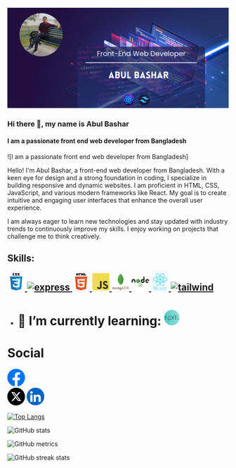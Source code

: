 ![logo](https://github.com/theabsparrow/theabsparrow/blob/main/Front-End%20Web%20Developer.png)
### Hi there 👋, my name is Abul Bashar
#### I am a passionate front end web developer from Bangladesh
![I am a passionate front end web developer from Bangladesh]

Hello! I'm Abul Bashar, a front-end web developer from Bangladesh. With a keen eye for design and a strong foundation in coding, I specialize in building responsive and dynamic websites. I am proficient in HTML, CSS, JavaScript, and various modern frameworks like React. My goal is to create intuitive and engaging user interfaces that enhance the overall user experience.

I am always eager to learn new technologies and stay updated with industry trends to continuously improve my skills. I enjoy working on projects that challenge me to think creatively.

## Skills:  <p align="left"> <a href="https://www.w3schools.com/css/" target="_blank" rel="noreferrer"> <img src="https://raw.githubusercontent.com/devicons/devicon/master/icons/css3/css3-original-wordmark.svg" alt="css3" width="40" height="40"/> </a> <a href="https://expressjs.com" target="_blank" rel="noreferrer"> <img src="https://ajeetchaulagain.com/static/7cb4af597964b0911fe71cb2f8148d64/87351/express-js.png" alt="express" width="40" height="40"/> </a> <a href="https://www.w3.org/html/" target="_blank" rel="noreferrer"> <img src="https://raw.githubusercontent.com/devicons/devicon/master/icons/html5/html5-original-wordmark.svg" alt="html5" width="40" height="40"/> </a> <a href="https://developer.mozilla.org/en-US/docs/Web/JavaScript" target="_blank" rel="noreferrer"> <img src="https://raw.githubusercontent.com/devicons/devicon/master/icons/javascript/javascript-original.svg" alt="javascript" width="40" height="40"/> </a> <a href="https://www.mongodb.com/" target="_blank" rel="noreferrer"> <img src="https://raw.githubusercontent.com/devicons/devicon/master/icons/mongodb/mongodb-original-wordmark.svg" alt="mongodb" width="40" height="40"/> </a> <a href="https://nodejs.org" target="_blank" rel="noreferrer"> <img src="https://raw.githubusercontent.com/devicons/devicon/master/icons/nodejs/nodejs-original-wordmark.svg" alt="nodejs" width="40" height="40"/> </a> <a href="https://reactjs.org/" target="_blank" rel="noreferrer"> <img src="https://raw.githubusercontent.com/devicons/devicon/master/icons/react/react-original-wordmark.svg" alt="react" width="40" height="40"/> </a> <a href="https://tailwindcss.com/" target="_blank" rel="noreferrer"> <img src="https://www.vectorlogo.zone/logos/tailwindcss/tailwindcss-icon.svg" alt="tailwind" width="40" height="40"/> </a> </p>

-  # 🌱 I’m currently learning: <a href="https://nextjs.org/" target="_blank" rel="noreferrer"> <img src="https://github.com/theabsparrow/theabsparrow/blob/main/1_W0fC854FAMD1EP60bnl2lg-modified.png" alt="nextjs" width="35" height="35"/> </a>


 # Social
 [<img src='https://github.com/theabsparrow/theabsparrow/blob/main/facebook.png' alt='facebook' height='40'>](https://www.facebook.com/theabsparrow)  
 [<img src='https://github.com/theabsparrow/theabsparrow/blob/main/twitter.png' alt='twitter' height='40'>](https://twitter.com/theabsparrow) 
 [<img src='https://github.com/theabsparrow/theabsparrow/blob/main/linkedin.png' alt='linkedin' height='40'>](https://www.linkedin.com/in/theabsparrow/)

[![Top Langs](https://github-readme-stats.vercel.app/api/top-langs/?username=theabsparrow)](https://github.com/anuraghazra/github-readme-stats)

![GitHub stats](https://github-readme-stats.vercel.app/api?username=theabsparrow&show_icons=true)  

![GitHub metrics](https://metrics.lecoq.io/theabsparrow)  

![GitHub streak stats](https://streak-stats.demolab.com/?user=theabsparrow)  


